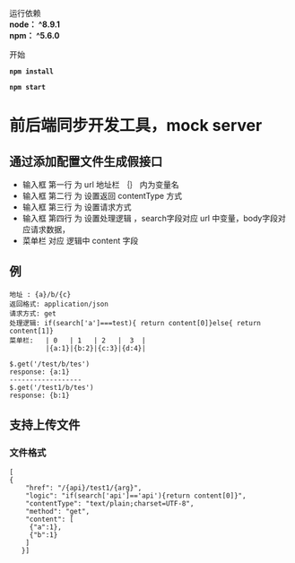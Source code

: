  运行依赖  
    **node： ^8.9.1**  
    **npm： ^5.6.0**    
    
 开始  
   
  **`npm install`**  
    
  **`npm start`**
      
   #    前后端同步开发工具，mock server
   ##    通过添加配置文件生成假接口
   
  * 输入框 第一行 为 url 地址栏 ｛｝ 内为变量名
  * 输入框 第二行 为 设置返回 contentType 方式
  * 输入框 第三行 为 设置请求方式
  * 输入框 第四行 为 设置处理逻辑 ，search字段对应 url 中变量，body字段对应请求数据，
  * 菜单栏 对应 逻辑中 content 字段
  
  ## 例
    地址 : {a}/b/{c}  
    返回格式: application/json     
    请求方式: get     
    处理逻辑: if(search['a']===test){ return content[0]}else{ return content[1]}  
    菜单栏:   | 0   | 1   | 2   |  3  |
             |{a:1}|{b:2}|{c:3}|{d:4}|
            
   `$.get('/test/b/tes')`  
    `response: {a:1}`  
    `------------------`  
    `$.get('/test1/b/tes')`  
       `response: {b:1}`
       
  ## 支持上传文件
   ### 文件格式
  ``` 
  [
  {
      "href": "/{api}/test1/{arg}",  
      "logic": "if(search['api']=='api'){return content[0]}",
      "contentType": "text/plain;charset=UTF-8",
      "method": "get",
      "content": [
       {"a":1},
       {"b":1}
      ]
     }] 
  ``` 
